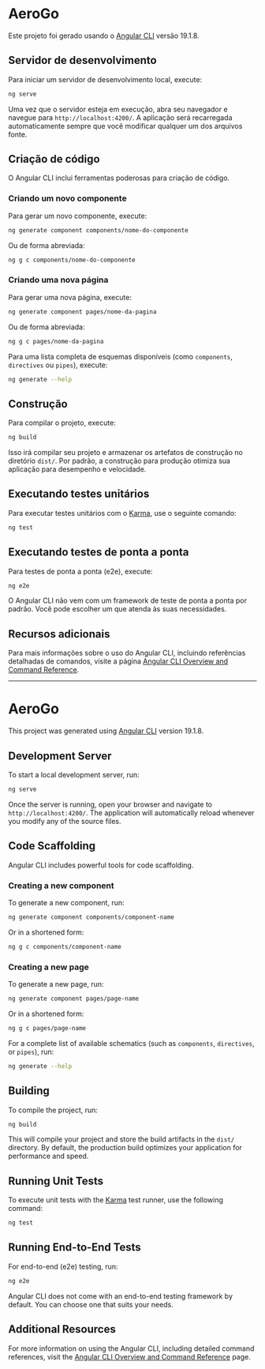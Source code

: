 # AeroGo

Este projeto foi gerado usando o [Angular CLI](https://github.com/angular/angular-cli) versão 19.1.8.

## Servidor de desenvolvimento

Para iniciar um servidor de desenvolvimento local, execute:

```bash
ng serve
```

Uma vez que o servidor esteja em execução, abra seu navegador e navegue para `http://localhost:4200/`. A aplicação será recarregada automaticamente sempre que você modificar qualquer um dos arquivos fonte.

## Criação de código

O Angular CLI inclui ferramentas poderosas para criação de código. 

### Criando um novo componente
Para gerar um novo componente, execute:

```bash
ng generate component components/nome-do-componente
```
Ou de forma abreviada:
```bash
ng g c components/nome-do-componente
```

### Criando uma nova página
Para gerar uma nova página, execute:

```bash
ng generate component pages/nome-da-pagina
```
Ou de forma abreviada:
```bash
ng g c pages/nome-da-pagina
```

Para uma lista completa de esquemas disponíveis (como `components`, `directives` ou `pipes`), execute:

```bash
ng generate --help
```

## Construção

Para compilar o projeto, execute:

```bash
ng build
```

Isso irá compilar seu projeto e armazenar os artefatos de construção no diretório `dist/`. Por padrão, a construção para produção otimiza sua aplicação para desempenho e velocidade.

## Executando testes unitários

Para executar testes unitários com o [Karma](https://karma-runner.github.io), use o seguinte comando:

```bash
ng test
```

## Executando testes de ponta a ponta

Para testes de ponta a ponta (e2e), execute:

```bash
ng e2e
```

O Angular CLI não vem com um framework de teste de ponta a ponta por padrão. Você pode escolher um que atenda às suas necessidades.

## Recursos adicionais

Para mais informações sobre o uso do Angular CLI, incluindo referências detalhadas de comandos, visite a página [Angular CLI Overview and Command Reference](https://angular.dev/tools/cli).

---

# AeroGo

This project was generated using [Angular CLI](https://github.com/angular/angular-cli) version 19.1.8.

## Development Server

To start a local development server, run:

```bash
ng serve
```

Once the server is running, open your browser and navigate to `http://localhost:4200/`. The application will automatically reload whenever you modify any of the source files.

## Code Scaffolding

Angular CLI includes powerful tools for code scaffolding.

### Creating a new component
To generate a new component, run:

```bash
ng generate component components/component-name
```
Or in a shortened form:
```bash
ng g c components/component-name
```

### Creating a new page
To generate a new page, run:

```bash
ng generate component pages/page-name
```
Or in a shortened form:
```bash
ng g c pages/page-name
```

For a complete list of available schematics (such as `components`, `directives`, or `pipes`), run:

```bash
ng generate --help
```

## Building

To compile the project, run:

```bash
ng build
```

This will compile your project and store the build artifacts in the `dist/` directory. By default, the production build optimizes your application for performance and speed.

## Running Unit Tests

To execute unit tests with the [Karma](https://karma-runner.github.io) test runner, use the following command:

```bash
ng test
```

## Running End-to-End Tests

For end-to-end (e2e) testing, run:

```bash
ng e2e
```

Angular CLI does not come with an end-to-end testing framework by default. You can choose one that suits your needs.

## Additional Resources

For more information on using the Angular CLI, including detailed command references, visit the [Angular CLI Overview and Command Reference](https://angular.dev/tools/cli) page.

